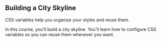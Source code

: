 ## Building a City Skyline

CSS variables help you organize your styles and reuse them.

In this course, you'll build a city skyline. You'll learn how to configure CSS variables so you can reuse them whenever you want.
